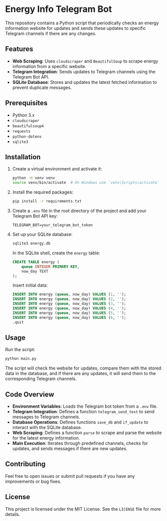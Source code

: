 # Energy Info Telegram Bot

This repository contains a Python script that periodically checks an energy information website for updates and sends these updates to specific Telegram channels if there are any changes.

## Features

- **Web Scraping**: Uses `cloudscraper` and `BeautifulSoup` to scrape energy information from a specific website.
- **Telegram Integration**: Sends updates to Telegram channels using the Telegram Bot API.
- **SQLite Database**: Stores and updates the latest fetched information to prevent duplicate messages.

## Prerequisites

- Python 3.x
- `cloudscraper`
- `beautifulsoup4`
- `requests`
- `python-dotenv`
- `sqlite3`

## Installation

1. Create a virtual environment and activate it:
    ```bash
    python -m venv venv
    source venv/bin/activate  # On Windows use `venv\Scripts\activate`
    ```

2. Install the required packages:
    ```bash
    pip install -r requirements.txt
    ```

3. Create a `.env` file in the root directory of the project and add your Telegram Bot API key:
    ```plaintext
    TELEGRAM_BOT=your_telegram_bot_token
    ```

4. Set up your SQLite database:
    ```bash
    sqlite3 energy.db
    ```
    In the SQLite shell, create the `energy` table:
    ```sql
    CREATE TABLE energy (
        queue INTEGER PRIMARY KEY,
        now_day TEXT
    );
    ```
    Insert initial data:
    ```sql
    INSERT INTO energy (queue, now_day) VALUES (1, '');
    INSERT INTO energy (queue, now_day) VALUES (2, '');
    INSERT INTO energy (queue, now_day) VALUES (3, '');
    INSERT INTO energy (queue, now_day) VALUES (4, '');
    INSERT INTO energy (queue, now_day) VALUES (5, '');
    INSERT INTO energy (queue, now_day) VALUES (6, '');
    .quit
    ```

## Usage

Run the script:
```bash
python main.py
```

The script will check the website for updates, compare them with the stored data in the database, and if there are any updates, it will send them to the corresponding Telegram channels.

## Code Overview

- **Environment Variables**: Loads the Telegram bot token from a `.env` file.
- **Telegram Integration**: Defines a function `telegram_send_text` to send messages to Telegram channels.
- **Database Operations**: Defines functions `save_db` and `if_update` to interact with the SQLite database.
- **Web Scraping**: Defines a function `parse` to scrape and parse the website for the latest energy information.
- **Main Execution**: Iterates through predefined channels, checks for updates, and sends messages if there are new updates.

## Contributing

Feel free to open issues or submit pull requests if you have any improvements or bug fixes.

## License

This project is licensed under the MIT License. See the `LICENSE` file for more details.